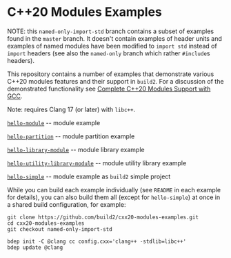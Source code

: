 # C++20 Modules Examples

NOTE: this `named-only-import-std` branch contains a subset of examples found
in the `master` branch. It doesn't contain examples of header units and
examples of named modules have been modified to `import std` instead of
`import` headers (see also the `named-only` branch which rather `#include`s
headers).

This repository contains a number of examples that demonstrate various C++20
modules features and their support in `build2`. For a discussion of the
demonstrated functionality see [Complete C++20 Modules Support with
GCC](https://build2.org/blog/build2-cxx20-modules-gcc.xhtml).

Note: requires Clang 17 (or later) with `libc++`.

[`hello-module`][hello-module]                                 -- module example

[`hello-partition`][hello-partition]                           -- module partition example

[`hello-library-module`][hello-library-module]                 -- module library example

[`hello-utility-library-module`][hello-utility-library-module] -- module utility library example

[`hello-simple`][hello-simple]                                 -- module example as `build2` simple project

[hello-module]:                 https://github.com/build2/cxx20-modules-examples/tree/master/hello-module
[hello-partition]:              https://github.com/build2/cxx20-modules-examples/tree/master/hello-partition
[hello-library-module]:         https://github.com/build2/cxx20-modules-examples/tree/master/hello-library-module
[hello-utility-library-module]: https://github.com/build2/cxx20-modules-examples/tree/master/hello-utility-library-module
[hello-simple]:                 https://github.com/build2/cxx20-modules-examples/tree/master/hello-simple

While you can build each example individually (see `README` in each example
for details), you can also build them all (except for `hello-simple`) at once
in a shared build configuration, for example:

```
git clone https://github.com/build2/cxx20-modules-examples.git
cd cxx20-modules-examples
git checkout named-only-import-std

bdep init -C @clang cc config.cxx='clang++ -stdlib=libc++'
bdep update @clang
```
